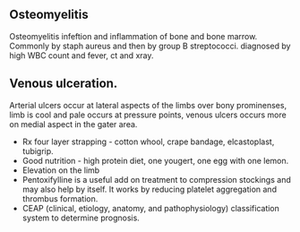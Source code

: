 ## Osteomyelitis
Osteomyelitis infeftion and inflammation of bone and bone marrow. Commonly by staph aureus and then by group B streptococci.  diagnosed by high WBC count and fever, ct and xray.

## Venous ulceration.

Arterial ulcers occur at lateral aspects of the limbs over bony prominenses, limb is cool and pale occurs at pressure points, venous ulcers occurs more on medial aspect in the gater area.

* Rx four layer strapping - cotton whool, crape bandage, elcastoplast, tubigrip.
* Good nutrition - high protein diet, one yougert, one egg with one lemon.
* Elevation on the limb
* Pentoxifylline is a useful add on treatment to compression stockings and may also help by itself. It works by reducing platelet aggregation and thrombus formation.
* CEAP (clinical, etiology, anatomy, and pathophysiology) classification system to determine prognosis.


